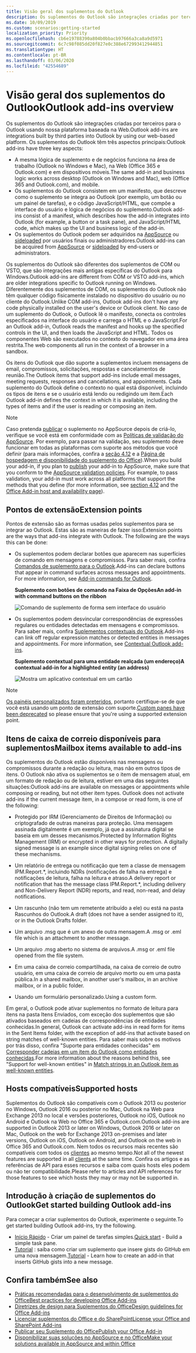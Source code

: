 ```yaml
---
title: Visão geral dos suplementos do Outlook
description: Os suplementos do Outlook são integrações criadas por terceiros para o Outlook usando nossa plataforma baseada na Web.
ms.date: 10/09/2019
ms.custom: scenarios:getting-started
localization_priority: Priority
ms.openlocfilehash: cb6e19788390a804b0bbacb97666a3ca8a9d5971
ms.sourcegitcommit: 6c7c98f085dd20f827e0c388e672993412944851
ms.translationtype: HT
ms.contentlocale: pt-BR
ms.lasthandoff: 03/06/2020
ms.locfileid: "42554689"
---
```

# <a name="outlook-add-ins-overview"></a><span data-ttu-id="73798-103">Visão geral dos suplementos do Outlook</span><span class="sxs-lookup"><span data-stu-id="73798-103">Outlook add-ins overview</span></span>

<span data-ttu-id="73798-104">Os suplementos do Outlook são integrações criadas por terceiros para o Outlook usando nossa plataforma baseada na Web.</span><span class="sxs-lookup"><span data-stu-id="73798-104">Outlook add-ins are integrations built by third parties into Outlook by using our web-based platform.</span></span> <span data-ttu-id="73798-105">Os suplementos do Outlook têm três aspectos principais:</span><span class="sxs-lookup"><span data-stu-id="73798-105">Outlook add-ins have three key aspects:</span></span>

- <span data-ttu-id="73798-106">A mesma lógica de suplemento e de negócios funciona na área de trabalho (Outlook no Windows e Mac), na Web (Office 365 e Outlook.com) e em dispositivos móveis.</span><span class="sxs-lookup"><span data-stu-id="73798-106">The same add-in and business logic works across desktop (Outlook on Windows and Mac), web (Office 365 and Outlook.com), and mobile.</span></span>
- <span data-ttu-id="73798-107">Os suplementos do Outlook consistem em um manifesto, que descreve como o suplemento se integra ao Outlook (por exemplo, um botão ou um painel de tarefas), e o código JavaScript/HTML, que compõe a interface do usuário e lógica de negócios do suplemento.</span><span class="sxs-lookup"><span data-stu-id="73798-107">Outlook add-ins consist of a manifest, which describes how the add-in integrates into Outlook (for example, a button or a task pane), and JavaScript/HTML code, which makes up the UI and business logic of the add-in.</span></span>
- <span data-ttu-id="73798-108">Os suplementos do Outlook podem ser adquiridos na [AppSource](https://appsource.microsoft.com) ou [sideloaded](sideload-outlook-add-ins-for-testing.md) por usuários finais ou administradores.</span><span class="sxs-lookup"><span data-stu-id="73798-108">Outlook add-ins can be acquired from [AppSource](https://appsource.microsoft.com) or [sideloaded](sideload-outlook-add-ins-for-testing.md) by end-users or administrators.</span></span>

<span data-ttu-id="73798-109">Os suplementos do Outlook são diferentes dos suplementos de COM ou VSTO, que são integrações mais antigas específicas do Outlook para Windows.</span><span class="sxs-lookup"><span data-stu-id="73798-109">Outlook add-ins are different from COM or VSTO add-ins, which are older integrations specific to Outlook running on Windows.</span></span> <span data-ttu-id="73798-110">Diferentemente dos suplementos de COM, os suplementos do Outlook não têm qualquer código fisicamente instalado no dispositivo do usuário ou no cliente do Outlook.</span><span class="sxs-lookup"><span data-stu-id="73798-110">Unlike COM add-ins, Outlook add-ins don't have any code physically installed on the user's device or Outlook client.</span></span> <span data-ttu-id="73798-111">No caso de um suplemento do Outlook, o Outlook lê o manifesto, conecta os controles especificados na interface do usuário e carrega o HTML e o JavaScript.</span><span class="sxs-lookup"><span data-stu-id="73798-111">For an Outlook add-in, Outlook reads the manifest and hooks up the specified controls in the UI, and then loads the JavaScript and HTML.</span></span> <span data-ttu-id="73798-112">Todos os componentes Web são executados no contexto do navegador em uma área restrita.</span><span class="sxs-lookup"><span data-stu-id="73798-112">The web components all run in the context of a browser in a sandbox.</span></span>

<span data-ttu-id="73798-113">Os itens do Outlook que dão suporte a suplementos incluem mensagens de email, compromissos, solicitações, respostas e cancelamentos de reunião.</span><span class="sxs-lookup"><span data-stu-id="73798-113">The Outlook items that support add-ins include email messages, meeting requests, responses and cancellations, and appointments.</span></span> <span data-ttu-id="73798-114">Cada suplemento do Outlook define o contexto no qual está disponível, incluindo os tipos de itens e se o usuário está lendo ou redigindo um item.</span><span class="sxs-lookup"><span data-stu-id="73798-114">Each Outlook add-in defines the context in which it is available, including the types of items and if the user is reading or composing an item.</span></span>

> [!NOTE]
> <span data-ttu-id="73798-p104">Caso pretenda [publicar](../publish/publish.md) o suplemento no AppSource depois de criá-lo, verifique se você está em conformidade com as [Políticas de validação do AppSource](/office/dev/store/validation-policies). Por exemplo, para passar na validação, seu suplemento deve funcionar em todas as plataformas com suporte aos métodos que você definir (para mais informações, confira a [seção 4.12](/office/dev/store/validation-policies#4-apps-and-add-ins-behave-predictably) e a [Página de hospedagem e disponibilidade do suplemento do Office](../overview/office-add-in-availability.md)).</span><span class="sxs-lookup"><span data-stu-id="73798-p104">When you build your add-in, if you plan to [publish](../publish/publish.md) your add-in to AppSource, make sure that you conform to the [AppSource validation policies](/office/dev/store/validation-policies). For example, to pass validation, your add-in must work across all platforms that support the methods that you define (for more information, see [section 4.12](/office/dev/store/validation-policies#4-apps-and-add-ins-behave-predictably) and the [Office Add-in host and availability page](../overview/office-add-in-availability.md)).</span></span>

## <a name="extension-points"></a><span data-ttu-id="73798-117">Pontos de extensão</span><span class="sxs-lookup"><span data-stu-id="73798-117">Extension points</span></span>

<span data-ttu-id="73798-p105">Pontos de extensão são as formas usadas pelos suplementos para se integrar ao Outlook. Estas são as maneiras de fazer isso:</span><span class="sxs-lookup"><span data-stu-id="73798-p105">Extension points are the ways that add-ins integrate with Outlook. The following are the ways this can be done:</span></span>

- <span data-ttu-id="73798-p106">Os suplementos podem declarar botões que aparecem nas superfícies de comando em mensagens e compromissos. Para saber mais, confira [Comandos de suplemento para o Outlook](add-in-commands-for-outlook.md).</span><span class="sxs-lookup"><span data-stu-id="73798-p106">Add-ins can declare buttons that appear in command surfaces across messages and appointments. For more information, see [Add-in commands for Outlook](add-in-commands-for-outlook.md).</span></span>

    <span data-ttu-id="73798-122">**Suplemento com botões de comando na Faixa de Opções**</span><span class="sxs-lookup"><span data-stu-id="73798-122">**An add-in with command buttons on the ribbon**</span></span>

    ![Comando de suplemento de forma sem interface do usuário](../images/uiless-command-shape.png)

- <span data-ttu-id="73798-p107">Os suplementos podem desvincular correspondências de expressões regulares ou entidades detectadas em mensagens e compromissos. Para saber mais, confira [Suplementos contextuais do Outlook](contextual-outlook-add-ins.md).</span><span class="sxs-lookup"><span data-stu-id="73798-p107">Add-ins can link off regular expression matches or detected entities in messages and appointments. For more information, see [Contextual Outlook add-ins](contextual-outlook-add-ins.md).</span></span>

    <span data-ttu-id="73798-126">**Suplemento contextual para uma entidade realçada (um endereço)**</span><span class="sxs-lookup"><span data-stu-id="73798-126">**A contextual add-in for a highlighted entity (an address)**</span></span>

    ![Mostra um aplicativo contextual em um cartão](../images/outlook-detected-entity-card.png)


> [!NOTE]
> <span data-ttu-id="73798-128">[Os painéis personalizados foram preteridos](https://developer.microsoft.com/outlook/blogs/make-your-add-ins-available-in-the-office-ribbon/), portanto certifique-se de que você está usando um ponto de extensão com suporte.</span><span class="sxs-lookup"><span data-stu-id="73798-128">[Custom panes have been deprecated](https://developer.microsoft.com/outlook/blogs/make-your-add-ins-available-in-the-office-ribbon/) so please ensure that you're using a supported extension point.</span></span>

## <a name="mailbox-items-available-to-add-ins"></a><span data-ttu-id="73798-129">Itens de caixa de correio disponíveis para suplementos</span><span class="sxs-lookup"><span data-stu-id="73798-129">Mailbox items available to add-ins</span></span>

<span data-ttu-id="73798-p108">Os suplementos do Outlook estão disponíveis nas mensagens ou compromissos durante a redação ou leitura, mas não em outros tipos de itens. O Outlook não ativa os suplementos se o item de mensagem atual, em um formato de redação ou de leitura, estiver em uma das seguintes situações:</span><span class="sxs-lookup"><span data-stu-id="73798-p108">Outlook add-ins are available on messages or appointments while composing or reading, but not other item types. Outlook does not activate add-ins if the current message item, in a compose or read form, is one of the following:</span></span>

- <span data-ttu-id="73798-p109">Protegido por IRM (Gerenciamento de Direitos de Informação) ou criptografado de outras maneiras para proteção. Uma mensagem assinada digitalmente é um exemplo, já que a assinatura digital se baseia em um desses mecanismos.</span><span class="sxs-lookup"><span data-stu-id="73798-p109">Protected by Information Rights Management (IRM) or encrypted in other ways for protection. A digitally signed message is an example since digital signing relies on one of these mechanisms.</span></span>

- <span data-ttu-id="73798-134">Um relatório de entrega ou notificação que tem a classe de mensagem IPM.Report.\*, incluindo NDRs (notificações de falha na entrega) e notificações de leitura, falha na leitura e atraso.</span><span class="sxs-lookup"><span data-stu-id="73798-134">A delivery report or notification that has the message class IPM.Report.\*, including delivery and Non-Delivery Report (NDR) reports, and read, non-read, and delay notifications.</span></span>

- <span data-ttu-id="73798-135">Um rascunho (não tem um remetente atribuído a ele) ou está na pasta Rascunhos do Outlook.</span><span class="sxs-lookup"><span data-stu-id="73798-135">A draft (does not have a sender assigned to it), or in the Outlook Drafts folder.</span></span>

- <span data-ttu-id="73798-136">Um arquivo .msg que é um anexo de outra mensagem.</span><span class="sxs-lookup"><span data-stu-id="73798-136">A .msg or .eml file which is an attachment to another message.</span></span>

- <span data-ttu-id="73798-137">Um arquivo .msg aberto no sistema de arquivos.</span><span class="sxs-lookup"><span data-stu-id="73798-137">A .msg or .eml file opened from the file system.</span></span>

- <span data-ttu-id="73798-138">Em uma caixa de correio compartilhada, na caixa de correio de outro usuário, em uma caixa de correio de arquivo morto ou em uma pasta pública.</span><span class="sxs-lookup"><span data-stu-id="73798-138">In a shared mailbox, in another user's mailbox, in an archive mailbox, or in a public folder.</span></span>

- <span data-ttu-id="73798-139">Usando um formulário personalizado.</span><span class="sxs-lookup"><span data-stu-id="73798-139">Using a custom form.</span></span>

<span data-ttu-id="73798-140">Em geral, o Outlook pode ativar suplementos no formato de leitura para itens na pasta Itens Enviados, com exceção dos suplementos que são ativados baseados em cadeias de correspondências de entidades conhecidas.</span><span class="sxs-lookup"><span data-stu-id="73798-140">In general, Outlook can activate add-ins in read form for items in the Sent Items folder, with the exception of add-ins that activate based on string matches of well-known entities.</span></span> <span data-ttu-id="73798-141">Para saber mais sobre os motivos por trás disso, confira "Suporte para entidades conhecidas" em [Corresponder cadeias em um item do Outlook como entidades conhecidas](match-strings-in-an-item-as-well-known-entities.md).</span><span class="sxs-lookup"><span data-stu-id="73798-141">For more information about the reasons behind this, see "Support for well-known entities" in [Match strings in an Outlook item as well-known entities](match-strings-in-an-item-as-well-known-entities.md).</span></span>

## <a name="supported-hosts"></a><span data-ttu-id="73798-142">Hosts compatíveis</span><span class="sxs-lookup"><span data-stu-id="73798-142">Supported hosts</span></span>

<span data-ttu-id="73798-143">Suplementos do Outlook são compatíveis com o Outlook 2013 ou posterior no Windows, Outlook 2016 ou posterior no Mac, Outlook na Web para Exchange 2013 no local e versões posteriores, Outlook no iOS, Outlook no Android e Outlook na Web no Office 365 e Outlook.com.</span><span class="sxs-lookup"><span data-stu-id="73798-143">Outlook add-ins are supported in Outlook 2013 or later on Windows, Outlook 2016 or later on Mac, Outlook on the web for Exchange 2013 on-premises and later versions, Outlook on iOS, Outlook on Android, and Outlook on the web in Office 365 and Outlook.com.</span></span> <span data-ttu-id="73798-144">Nem todos os recursos mais recentes são compatíveis com todos os [clientes](../reference/requirement-sets/outlook-api-requirement-sets.md#requirement-sets-supported-by-exchange-servers-and-outlook-clients) ao mesmo tempo.</span><span class="sxs-lookup"><span data-stu-id="73798-144">Not all of the newest features are supported in all [clients](../reference/requirement-sets/outlook-api-requirement-sets.md#requirement-sets-supported-by-exchange-servers-and-outlook-clients) at the same time.</span></span> <span data-ttu-id="73798-145">Confira os artigos e as referências de API para esses recursos e saiba com quais hosts eles podem ou não ter compatibilidade.</span><span class="sxs-lookup"><span data-stu-id="73798-145">Please refer to articles and API references for those features to see which hosts they may or may not be supported in.</span></span>


## <a name="get-started-building-outlook-add-ins"></a><span data-ttu-id="73798-146">Introdução à criação de suplementos do Outlook</span><span class="sxs-lookup"><span data-stu-id="73798-146">Get started building Outlook add-ins</span></span>

<span data-ttu-id="73798-147">Para começar a criar suplementos do Outlook, experimente o seguinte.</span><span class="sxs-lookup"><span data-stu-id="73798-147">To get started building Outlook add-ins, try the following.</span></span>

- <span data-ttu-id="73798-148">[Início Rápido](../quickstarts/outlook-quickstart.md) - Criar um painel de tarefas simples.</span><span class="sxs-lookup"><span data-stu-id="73798-148">[Quick start](../quickstarts/outlook-quickstart.md) - Build a simple task pane.</span></span>
- <span data-ttu-id="73798-149">[Tutorial](../tutorials/outlook-tutorial.md) : saiba como criar um suplemento que insere gists do GitHub em uma nova mensagem.</span><span class="sxs-lookup"><span data-stu-id="73798-149">[Tutorial](../tutorials/outlook-tutorial.md) - Learn how to create an add-in that inserts GitHub gists into a new message.</span></span>


## <a name="see-also"></a><span data-ttu-id="73798-150">Confira também</span><span class="sxs-lookup"><span data-stu-id="73798-150">See also</span></span>

- [<span data-ttu-id="73798-151">Práticas recomendadas para o desenvolvimento de suplementos do Office</span><span class="sxs-lookup"><span data-stu-id="73798-151">Best practices for developing Office Add-ins</span></span>](../concepts/add-in-development-best-practices.md)
- [<span data-ttu-id="73798-152">Diretrizes de design para Suplementos do Office</span><span class="sxs-lookup"><span data-stu-id="73798-152">Design guidelines for Office Add-ins</span></span>](../design/add-in-design.md)
- [<span data-ttu-id="73798-153">Licenciar suplementos do Office e do SharePoint</span><span class="sxs-lookup"><span data-stu-id="73798-153">License your Office and SharePoint Add-ins</span></span>](/office/dev/store/license-your-add-ins)
- [<span data-ttu-id="73798-154">Publicar seu Suplemento do Office</span><span class="sxs-lookup"><span data-stu-id="73798-154">Publish your Office Add-in</span></span>](../publish/publish.md)
- [<span data-ttu-id="73798-155">Disponibilizar suas soluções no AppSource e no Office</span><span class="sxs-lookup"><span data-stu-id="73798-155">Make your solutions available in AppSource and within Office</span></span>](/office/dev/store/submit-to-the-office-store)
